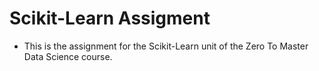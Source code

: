 # Scikit-Learn Assigment

* This is the assignment for the Scikit-Learn unit of the Zero To Master Data Science course.
